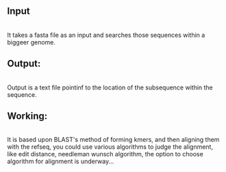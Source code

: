 <h2>Input</h2><br>
It takes a fasta file as an input and searches those sequences within a biggeer genome.
<h2>Output:</h2><br>
Output is a text file pointinf to the location of the subsequence within the sequence.
<h2>Working:</h2><br>
It is based upon BLAST's method of forming kmers, and then aligning them with the refseq, you could use various algorithms to judge the alignment, like edit distance, needleman wunsch algorithm, the option to choose algorithm for alignment 
is underway...

